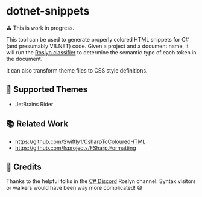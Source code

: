 # dotnet-snippets

⚠️ This is work in progress.

This tool can be used to generate properly colored HTML snippets for C# (and presumably VB.NET) code. Given a project and a document name, it will run 
the [Roslyn classifier](https://www.strathweb.com/2020/06/c-semantic-classification-with-roslyn/) to determine the semantic type of each token in the document.

It can also transform theme files to CSS style definitions.

## 🎨 Supported Themes

- JetBrains Rider

## 📚 Related Work

- https://github.com/Swiftly1/CsharpToColouredHTML
- https://github.com/fsprojects/FSharp.Formatting

## 👏 Credits

Thanks to the helpful folks in the [C# Discord](https://discord.gg/csharp) Roslyn channel. Syntax visitors or walkers would have been way more complicated! 😅

